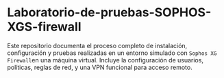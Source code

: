 # Laboratorio-de-pruebas-SOPHOS-XGS-firewall
Este repositorio documenta el proceso completo de instalación, configuración y pruebas realizadas en un entorno simulado con `Sophos XG Firewall`en una máquina virtual. Incluye la configuración de usuarios, políticas, reglas de red, y una VPN funcional para acceso remoto.
